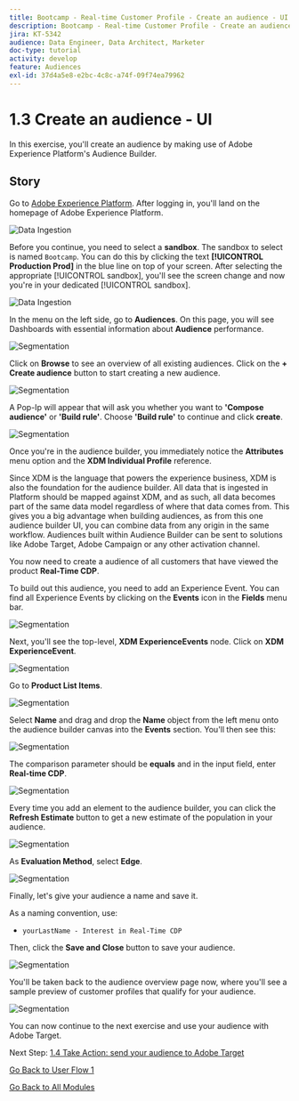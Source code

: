 ```yaml
---
title: Bootcamp - Real-time Customer Profile - Create an audience - UI
description: Bootcamp - Real-time Customer Profile - Create an audience - UI
jira: KT-5342
audience: Data Engineer, Data Architect, Marketer
doc-type: tutorial
activity: develop
feature: Audiences
exl-id: 37d4a5e8-e2bc-4c8c-a74f-09f74ea79962
---
```

# 1.3 Create an audience - UI

In this exercise, you'll create an audience by making use of Adobe Experience Platform's Audience Builder.

## Story

Go to [Adobe Experience Platform](https://experience.adobe.com/platform). After logging in, you'll land on the homepage of Adobe Experience Platform.

![Data Ingestion](./images/home.png)

Before you continue, you need to select a **sandbox**. The sandbox to select is named ``Bootcamp``. You can do this by clicking the text **[!UICONTROL Production Prod]** in the blue line on top of your screen. After selecting the appropriate [!UICONTROL sandbox], you'll see the screen change and now you're in your dedicated [!UICONTROL sandbox].

![Data Ingestion](./images/sb1.png)

In the menu on the left side, go to **Audiences**. On this page, you will see Dashboards with essential information about **Audience** performance. 

![Segmentation](./images/menuseg.png)

Click on **Browse** to see an overview of all existing audiences. Click on the **+ Create audience** button to start creating a new audience.


![Segmentation](./images/segmentationui.png)

A Pop-Ip will appear that will ask you whether you want to **'Compose audience'** or **'Build rule'**. Choose **'Build rule'** to continue and click **create**.

![Segmentation][def]

Once you're in the audience builder, you immediately notice the **Attributes** menu option and the **XDM Individual Profile** reference.


Since XDM is the language that powers the experience business, XDM is also the foundation for the audience builder. All data that is ingested in Platform should be mapped against XDM, and as such, all data becomes part of the same data model regardless of where that data comes from. This gives you a big advantage when building audiences, as from this one audience builder UI, you can combine data from any origin in the same workflow. Audiences built within Audience Builder can be sent to solutions like Adobe Target, Adobe Campaign or any other activation channel.

You now need to create a audience of all customers that have viewed the product **Real-Time CDP**.

To build out this audience, you need to add an Experience Event. You can find all Experience Events by clicking on the **Events** icon in the **Fields** menu bar.

![Segmentation](./images/findee.png)

Next, you'll see the top-level, **XDM ExperienceEvents** node. Click on **XDM ExperienceEvent**.

![Segmentation](./images/see.png)

Go to **Product List Items**.

![Segmentation](./images/plitems.png)

Select **Name** and drag and drop the **Name** object from the left menu onto the audience builder canvas into the **Events** section. You'll then see this:

![Segmentation](./images/eewebpdtlname.png)

The comparison parameter should be **equals** and in the input field, enter **Real-time CDP**.

![Segmentation](./images/pv.png)

Every time you add an element to the audience builder, you can click the **Refresh Estimate** button to get a new estimate of the population in your audience.

![Segmentation](./images/refreshest.png)

As **Evaluation Method**, select **Edge**.

![Segmentation](./images/evedge.png)

Finally, let's give your audience a name and save it.

As a naming convention, use:

- `yourLastName - Interest in Real-Time CDP`

Then, click the **Save and Close** button to save your audience.

![Segmentation](./images/segmentname.png)

You'll be taken back to the audience overview page now, where you'll see a sample preview of customer profiles that qualify for your audience.

![Segmentation](./images/savedsegment.png)

You can now continue to the next exercise and use your audience with Adobe Target.

Next Step: [1.4 Take Action: send your audience to Adobe Target](./ex4.md)

[Go Back to User Flow 1](./uc1.md)

[Go Back to All Modules](../../overview.md)


[def]: ./images/segmentationpopup.png